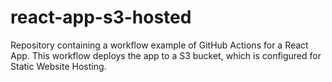 # react-app-s3-hosted

Repository containing a workflow example of GitHub Actions for a React App. This workflow deploys the app to a S3 bucket, which is configured for Static Website Hosting.